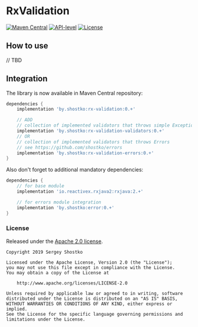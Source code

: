 # RxValidation

[![Maven Central](https://img.shields.io/maven-central/v/by.shostko/rx-validation?style=flat)](#integration) [![API-level](https://img.shields.io/badge/API-14+-blue?style=flat&logo=android)](https://source.android.com/setup/start/build-numbers) [![License](https://img.shields.io/badge/license-Apach%202.0-green?style=flat)](#license) 

## How to use

// TBD

## Integration

The library is now available in Maven Central repository:
```gradle
dependencies {
    implementation 'by.shostko:rx-validation:0.+'

    // ADD
    // collection of implemented validators that throws simple Exception
    implementation 'by.shostko:rx-validation-validators:0.+'
    // OR
    // collection of implemented validators that throws Errors
    // see https://github.com/shostko/errors
    implementation 'by.shostko:rx-validation-errors:0.+'
}
```

Also don't forget to additional mandatory dependencies:
```gradle
dependencies {
    // for base module
    implementation 'io.reactivex.rxjava2:rxjava:2.+'

    // for errors module integration
    implementation 'by.shostko:error:0.+'
}
```

### License

Released under the [Apache 2.0 license](LICENSE).

```
Copyright 2019 Sergey Shostko

Licensed under the Apache License, Version 2.0 (the "License");
you may not use this file except in compliance with the License.
You may obtain a copy of the License at

    http://www.apache.org/licenses/LICENSE-2.0

Unless required by applicable law or agreed to in writing, software
distributed under the License is distributed on an "AS IS" BASIS,
WITHOUT WARRANTIES OR CONDITIONS OF ANY KIND, either express or implied.
See the License for the specific language governing permissions and
limitations under the License.
```